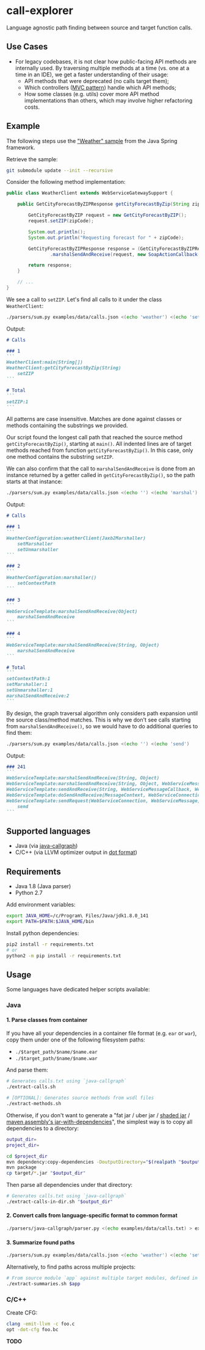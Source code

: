 # call-explorer

Language agnostic path finding between source and target function calls.

## Use Cases

- For legacy codebases, it is not clear how public-facing API methods are internally used. By traversing multiple methods at a time (vs. one at a time in an IDE), we get a faster understanding of their usage:
    - API methods that were deprecated (no calls target them);
    - Which controllers ([MVC pattern](https://en.wikipedia.org/wiki/Model%E2%80%93view%E2%80%93controller)) handle which API methods;
    - How some classes (e.g. utils) cover more API method implementations than others, which may involve higher refactoring costs.

## Example

The following steps use the ["Weather" sample](https://github.com/spring-projects/spring-ws-samples/tree/master/weather) from the Java Spring framework.

Retrieve the sample:

```bash
git submodule update --init --recursive
```

Consider the following method implementation:

```java
public class WeatherClient extends WebServiceGatewaySupport {

	public GetCityForecastByZIPResponse getCityForecastByZip(String zipCode) {

		GetCityForecastByZIP request = new GetCityForecastByZIP();
		request.setZIP(zipCode);

		System.out.println();
		System.out.println("Requesting forecast for " + zipCode);

		GetCityForecastByZIPResponse response = (GetCityForecastByZIPResponse) getWebServiceTemplate()
				.marshalSendAndReceive(request, new SoapActionCallback("http://ws.cdyne.com/WeatherWS/GetCityForecastByZIP"));

		return response;
	}

    // ...
}
```

We see a call to `setZIP`. Let's find all calls to it under the class `WeatherClient`:

```bash
./parsers/sum.py examples/data/calls.json <(echo 'weather') <(echo 'setZIP')
```

Output:

````markdown
# Calls

### 1
```
WeatherClient:main(String[])
WeatherClient:getCityForecastByZip(String)
    setZIP
```

# Total
```
setZIP:1
```
````

All patterns are case insensitive. Matches are done against classes or methods containing the substrings we provided.

Our script found the longest call path that reached the source method `getCityForecastByZip()`, starting at `main()`. All indented lines are of target methods reached from function `getCityForecastByZip()`. In this case, only one method contains the substring `setZIP`.

We can also confirm that the call to `marshalSendAndReceive` is done from an instance returned by a getter called in `getCityForecastByZip()`, so the path starts at that instance:

```bash
./parsers/sum.py examples/data/calls.json <(echo '') <(echo 'marshal')
```

Output:

````markdown
# Calls

### 1
```
WeatherConfiguration:weatherClient(Jaxb2Marshaller)
    setMarshaller
    setUnmarshaller
```

### 2
```
WeatherConfiguration:marshaller()
    setContextPath
```

### 3
```
WebServiceTemplate:marshalSendAndReceive(Object)
    marshalSendAndReceive
```

### 4
```
WebServiceTemplate:marshalSendAndReceive(String, Object)
    marshalSendAndReceive
```

# Total
```
setContextPath:1
setMarshaller:1
setUnmarshaller:1
marshalSendAndReceive:2
```
````

By design, the graph traversal algorithm only considers path expansion until the source class/method matches. This is why we don't see calls starting from `marshalSendAndReceive()`, so we would have to do additional queries to find them:

```bash
./parsers/sum.py examples/data/calls.json <(echo '') <(echo 'send')
```

Output:

````markdown
### 241
```
WebServiceTemplate:marshalSendAndReceive(String, Object)
WebServiceTemplate:marshalSendAndReceive(String, Object, WebServiceMessageCallback)
WebServiceTemplate:sendAndReceive(String, WebServiceMessageCallback, WebServiceMessageExtractor)
WebServiceTemplate:doSendAndReceive(MessageContext, WebServiceConnection, WebServiceMessageCallback, WebServiceMessageExtractor)
WebServiceTemplate:sendRequest(WebServiceConnection, WebServiceMessage)
    send
```
````

## Supported languages

- Java (via [java-callgraph](https://github.com/gousiosg/java-callgraph))
- C/C++ (via LLVM optimizer output in [dot format](https://en.wikipedia.org/wiki/DOT_(graph_description_language)))

## Requirements

- Java 1.8 (Java parser)
- Python 2.7

Add environment variables:

```bash
export JAVA_HOME=/c/Program\ Files/Java/jdk1.8.0_141
export PATH=$PATH:$JAVA_HOME/bin
```

Install python dependencies:

```bash
pip2 install -r requirements.txt
# or
python2 -m pip install -r requirements.txt
```

## Usage

Some languages have dedicated helper scripts available:

### Java

#### 1. Parse classes from container

If you have all your dependencies in a container file format (e.g. `ear` or `war`), copy them under one of the following filesystem paths:

- `./$target_path/$name/$name.ear`
- `./$target_path/$name/$name.war`

And parse them:

```bash
# Generates calls.txt using `java-callgraph`
./extract-calls.sh 

# [OPTIONAL]: Generates source methods from wsdl files
./extract-methods.sh 
```

Otherwise, if you don't want to generate a "fat jar / uber jar / [shaded jar](https://maven.apache.org/plugins/maven-shade-plugin/) / [maven assembly's jar-with-dependencies](https://maven.apache.org/plugins/maven-assembly-plugin/descriptor-refs.html)", the simplest way is to copy all dependencies to a directory:

```bash
output_dir=
project_dir=

cd $project_dir
mvn dependency:copy-dependencies -DoutputDirectory="$(realpath "$output_dir")"
mvn package
cp target/*.jar "$output_dir"
```

Then parse all dependencies under that directory:

```bash
# Generates calls.txt using `java-callgraph`
./extract-calls-in-dir.sh "$output_dir"
```

#### 2. Convert calls from language-specific format to common format

```bash
./parsers/java-callgraph/parser.py <(echo examples/data/calls.txt) > examples/data/calls.json
```

#### 3. Summarize found paths

```bash
./parsers/sum.py examples/data/calls.json <(echo 'weather') <(echo 'setZIP')
```

Alternatively, to find paths across multiple projects:

```bash
# From source module `app` against multiple target modules, defined in script
./extract-summaries.sh $app
```

### C/C++

Create CFG:

```bash
clang -emit-llvm -c foo.c
opt -dot-cfg foo.bc
```

**TODO**
